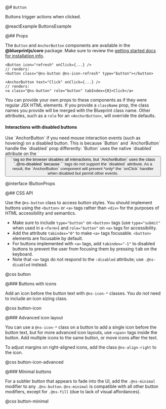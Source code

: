 @# `Button`

Buttons trigger actions when clicked.

@reactExample ButtonsExample

@## Props

The `Button` and `AnchorButton` components are available in the **@blueprintjs/core** package.
Make sure to review the [getting started docs for installation info](#blueprint/getting-started).

```tsx
<Button icon="refresh" onClick={...} />
// renders:
<button class="@ns-button @ns-icon-refresh" type="button"></button>
```

```tsx
<AnchorButton text="Click" onClick={...} />
// renders:
<a class="@ns-button" role="button" tabIndex={0}>Click</a>
```

You can provide your own props to these components as if they were regular JSX
HTML elements. If you provide a `className` prop, the class names you provide
will be merged with the Blueprint class name. Other attributes, such as a `role`
for an `<AnchorButton>`, will override the defaults.

<div class="@ns-callout @ns-intent-danger @ns-icon-error">
    <h4 class="@ns-heading">Interactions with disabled buttons</h4>
    Use `AnchorButton` if you need mouse interaction events (such as hovering) on a disabled button.
    This is because `Button` and `AnchorButton` handle the `disabled` prop differently: `Button` uses
    the native `disabled` attribute on the `<button>` tag so the browser disables all interactions,
    but `AnchorButton` uses the class `.@ns-disabled` because `<a>` tags do not support the `disabled`
    attribute. As a result, the `AnchorButton` component will prevent *only* the `onClick` handler
    when disabled but permit other events.
</div>

@interface IButtonProps

@## CSS API

Use the `@ns-button` class to access button styles. You should implement buttons using the
`<button>` or `<a>` tags rather than `<div>` for the purposes of HTML accessibility and semantics.

* Make sure to include `type="button"` on `<button>` tags (use `type="submit"` when used in a
  `<form>`) and `role="button"` on `<a>` tags for accessibility.
* Add the attribute `tabindex="0"` to make `<a>` tags focusable. `<button>` elements are
  focusable by default.
* For buttons implemented with `<a>` tags, add `tabindex="-1"` to disabled buttons to prevent the
  user from focusing them by pressing <kbd>tab</kbd> on the keyboard.
* Note that `<a>` tags do not respond to the `:disabled` attribute; use `.@ns-disabled` instead.

@css button

@### Buttons with icons

Add an icon before the button text with `@ns-icon-*` classes.
You _do not_ need to include an icon sizing class.

@css button-icon

@### Advanced icon layout

You can use a `@ns-icon-*` class on a button to add a single icon before the button
text, but for more advanced icon layouts, use `<span>` tags inside the button.
Add multiple icons to the same button, or move icons after the text.

To adjust margins on right-aligned icons, add the class `@ns-align-right` to the icon.

@css button-icon-advanced

@### Minimal buttons

For a subtler button that appears to fade into the UI, add the `.@ns-minimal` modifier
to any `.@ns-button`. `@ns-minimal` is compatible with all other button modifiers,
except for `.@ns-fill` (due to lack of visual affordances).

@css button-minimal
